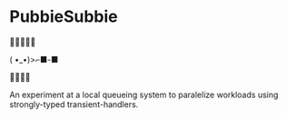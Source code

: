 # PubbieSubbie

🚀🚀🚀🚀🚀 

( •_•)>⌐■-■ 

🚀🚀🚀🚀

An experiment at a local queueing system to paralelize workloads using strongly-typed transient-handlers.
